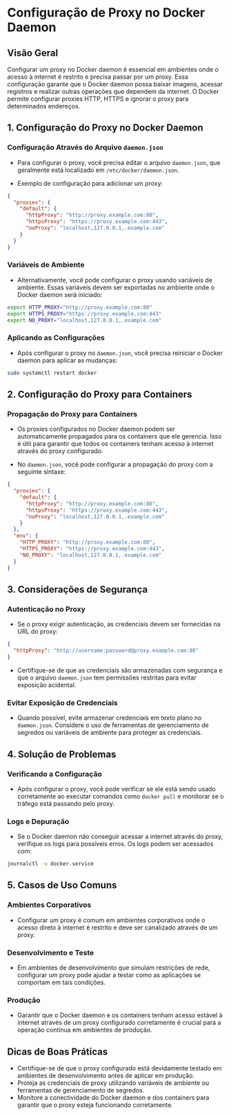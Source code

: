 
# Configuração de Proxy no Docker Daemon

## Visão Geral
Configurar um proxy no Docker daemon é essencial em ambientes onde o acesso à internet é restrito e precisa passar por um proxy. Essa configuração garante que o Docker daemon possa baixar imagens, acessar registros e realizar outras operações que dependem da internet. O Docker permite configurar proxies HTTP, HTTPS e ignorar o proxy para determinados endereços.

## 1. Configuração do Proxy no Docker Daemon

### Configuração Através do Arquivo `daemon.json`
- Para configurar o proxy, você precisa editar o arquivo `daemon.json`, que geralmente está localizado em `/etc/docker/daemon.json`.

- Exemplo de configuração para adicionar um proxy:

```json
{
  "proxies": {
    "default": {
      "httpProxy": "http://proxy.example.com:80",
      "httpsProxy": "https://proxy.example.com:443",
      "noProxy": "localhost,127.0.0.1,.example.com"
    }
  }
}
```

### Variáveis de Ambiente
- Alternativamente, você pode configurar o proxy usando variáveis de ambiente. Essas variáveis devem ser exportadas no ambiente onde o Docker daemon será iniciado:

```bash
export HTTP_PROXY="http://proxy.example.com:80"
export HTTPS_PROXY="https://proxy.example.com:443"
export NO_PROXY="localhost,127.0.0.1,.example.com"
```

### Aplicando as Configurações
- Após configurar o proxy no `daemon.json`, você precisa reiniciar o Docker daemon para aplicar as mudanças:

```bash
sudo systemctl restart docker
```

## 2. Configuração do Proxy para Containers

### Propagação do Proxy para Containers
- Os proxies configurados no Docker daemon podem ser automaticamente propagados para os containers que ele gerencia. Isso é útil para garantir que todos os containers tenham acesso à internet através do proxy configurado.

- No `daemon.json`, você pode configurar a propagação do proxy com a seguinte sintaxe:

```json
{
  "proxies": {
    "default": {
      "httpProxy": "http://proxy.example.com:80",
      "httpsProxy": "https://proxy.example.com:443",
      "noProxy": "localhost,127.0.0.1,.example.com"
    }
  },
  "env": {
    "HTTP_PROXY": "http://proxy.example.com:80",
    "HTTPS_PROXY": "https://proxy.example.com:443",
    "NO_PROXY": "localhost,127.0.0.1,.example.com"
  }
}
```

## 3. Considerações de Segurança

### Autenticação no Proxy
- Se o proxy exigir autenticação, as credenciais devem ser fornecidas na URL do proxy:

```json
{
  "httpProxy": "http://username:password@proxy.example.com:80"
}
```

- Certifique-se de que as credenciais são armazenadas com segurança e que o arquivo `daemon.json` tem permissões restritas para evitar exposição acidental.

### Evitar Exposição de Credenciais
- Quando possível, evite armazenar credenciais em texto plano no `daemon.json`. Considere o uso de ferramentas de gerenciamento de segredos ou variáveis de ambiente para proteger as credenciais.

## 4. Solução de Problemas

### Verificando a Configuração
- Após configurar o proxy, você pode verificar se ele está sendo usado corretamente ao executar comandos como `docker pull` e monitorar se o tráfego está passando pelo proxy.

### Logs e Depuração
- Se o Docker daemon não conseguir acessar a internet através do proxy, verifique os logs para possíveis erros. Os logs podem ser acessados com:

```bash
journalctl -u docker.service
```

## 5. Casos de Uso Comuns

### Ambientes Corporativos
- Configurar um proxy é comum em ambientes corporativos onde o acesso direto à internet é restrito e deve ser canalizado através de um proxy.

### Desenvolvimento e Teste
- Em ambientes de desenvolvimento que simulam restrições de rede, configurar um proxy pode ajudar a testar como as aplicações se comportam em tais condições.

### Produção
- Garantir que o Docker daemon e os containers tenham acesso estável à internet através de um proxy configurado corretamente é crucial para a operação contínua em ambientes de produção.

## Dicas de Boas Práticas
- Certifique-se de que o proxy configurado está devidamente testado em ambientes de desenvolvimento antes de aplicar em produção.
- Proteja as credenciais de proxy utilizando variáveis de ambiente ou ferramentas de gerenciamento de segredos.
- Monitore a conectividade do Docker daemon e dos containers para garantir que o proxy esteja funcionando corretamente.

